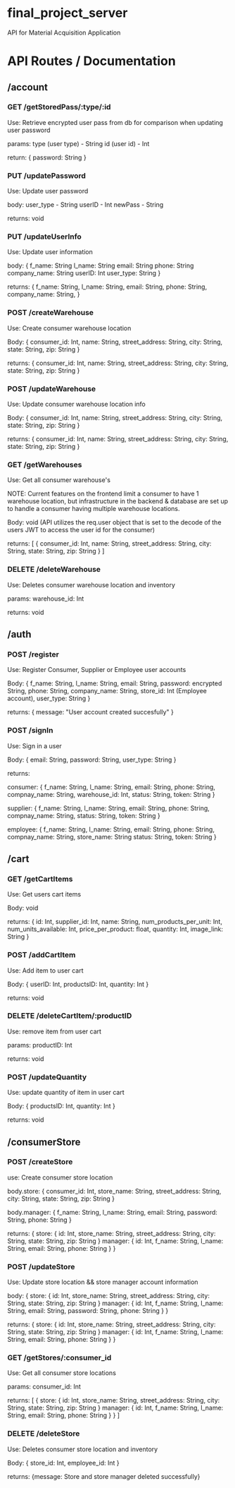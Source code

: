 # final_project_server
API for Material Acquisition Application


# API Routes / Documentation

## /account

### GET /getStoredPass/:type/:id
Use: Retrieve encrypted user pass from db for comparison when updating user password

params: 
  type (user type) - String
  id (user id) - Int

return: 
{
  password: String
}

### PUT /updatePassword
Use: Update user password

body: 
  user_type - String
  userID - Int
  newPass - String

returns: void

### PUT /updateUserInfo
Use: Update user information

body: 
{
  f_name: String
  l_name: String
  email: String
  phone: String
  company_name: String
  userID: Int
  user_type: String
}
  
returns: 
{
  f_name: String,
  l_name: String,
  email: String,
  phone: String,
  company_name: String,
}

### POST /createWarehouse
Use: Create consumer warehouse location

Body: 
{
  consumer_id: Int,
  name: String,
  street_address: String,
  city: String,
  state: String,
  zip: String
}

returns: 
{
  consumer_id: Int,
  name: String,
  street_address: String,
  city: String,
  state: String,
  zip: String
}

### POST /updateWarehouse
Use: Update consumer warehouse location info

Body: 
{
  consumer_id: Int,
  name: String,
  street_address: String,
  city: String,
  state: String,
  zip: String
}

returns: 
{
  consumer_id: Int,
  name: String,
  street_address: String,
  city: String,
  state: String,
  zip: String
}

### GET /getWarehouses
Use: Get all consumer warehouse's 

NOTE: Current features on the frontend limit a consumer to have 1 warehouse location, but infrastructure in the backend & database are set up to handle a consumer having multiple warehouse locations.

Body: void (API utilizes the req.user object that is set to the decode of the users JWT to access the user id for the consumer)

returns: 
[
  {
    consumer_id: Int,
  name: String,
  street_address: String,
  city: String,
  state: String,
  zip: String
  }
]

### DELETE /deleteWarehouse
Use: Deletes consumer warehouse location and inventory

params: 
  warehouse_id: Int

returns: void

## /auth

### POST /register
Use: Register Consumer, Supplier or Employee user accounts

Body: 
{
  f_name: String,
  l_name: String,
  email: String,
  password: encrypted String,
  phone: String,
  company_name: String,
  store_id: Int (Employee account),
  user_type: String
}

returns: 
{
  message: "User account created succesfully"
}

### POST /signIn
Use: Sign in a user

Body: 
{
  email: String,
  password: String,
  user_type: String
}

returns: 

consumer: 
{
  f_name: String,
  l_name: String,
  email: String,
  phone: String,
  compnay_name: String,
  warehouse_id: Int,
  status: String,
  token: String
}

supplier: 
{
  f_name: String,
  l_name: String,
  email: String,
  phone: String,
  compnay_name: String,
  status: String,
  token: String
}

employee: 
{
  f_name: String,
  l_name: String,
  email: String,
  phone: String,
  compnay_name: String,
  store_name: String
  status: String,
  token: String
}

## /cart

### GET /getCartItems
Use: Get users cart items

Body: void

returns: 
{
  id: Int,
  supplier_id: Int,
  name: String,
  num_products_per_unit: Int,
  num_units_available: Int,
  price_per_product: float,
  quantity: Int,
  image_link: String
}

### POST /addCartItem
Use: Add item to user cart

Body: 
{
  userID: Int,
  productsID: Int,
  quantity: Int
}

returns: void

### DELETE /deleteCartItem/:productID
Use: remove item from user cart

params: productID: Int

returns: void

### POST /updateQuantity
Use: update quantity of item in user cart

Body: 
{
  productsID: Int,
  quantity: Int
}

returns: void

## /consumerStore

### POST /createStore
use: Create consumer store location

body.store: 
{
  consumer_id: Int,
  store_name: String,
  street_address: String,
  city: String,
  state: String,
  zip: String
}

body.manager:
{
  f_name: String,
  l_name: String,
  email: String,
  password: String,
  phone: String
}

returns:
{
  store: {
    id: Int,
    store_name: String,
    street_address: String,
    city: String,
    state: String,
    zip: String
  }
  manager: {
    id: Int,
    f_name: String,
    l_name: String,
    email: String,
    phone: String
  }
}

### POST /updateStore
Use: Update store location && store manager account information

body: 
{
  store: {
    id: Int,
    store_name: String,
    street_address: String,
    city: String,
    state: String,
    zip: String
  }
  manager: {
    id: Int,
    f_name: String,
    l_name: String,
    email: String,
    password: String,
    phone: String
  }
}

returns: 
{
  store: {
    id: Int,
    store_name: String,
    street_address: String,
    city: String,
    state: String,
    zip: String
  }
  manager: {
    id: Int,
    f_name: String,
    l_name: String,
    email: String,
    phone: String
  }
}

### GET /getStores/:consumer_id
Use: Get all consumer store locations

params: consumer_id: Int

returns: 
[
	{
  	store: {
    	id: Int,
    	store_name: String,
    	street_address: String,
    	city: String,
    	state: String,
    	zip: String
  	}
  	manager: {
    	id: Int,
    	f_name: String,
    	l_name: String,
    	email: String,
    	phone: String
  	}
	}
]

### DELETE /deleteStore
Use: Deletes consumer store location and inventory

Body: 
{
	store_id: Int,
 	employee_id: Int
}

returns: {message: Store and store manager deleted successfully}




















